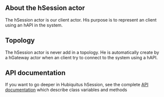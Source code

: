 ## About the hSession actor

The hSession actor is our client actor.
His purpose is to represent an client using an hAPI in the system.

## Topology

The hSession actor is never add in a topology. He is automatically create by a hGateway actor when an client try to connect to the system using a hAPI.


## API documentation

If you want to go deeper in Hubiquitus hSession, see the complete [API documentation](http://coffeedoc.info/github/hubiquitus/hubiquitus/master/) which describe class variables and methods

